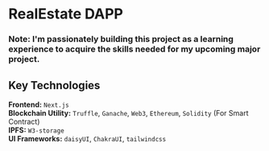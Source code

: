 # RealEstate DAPP

### Note: I'm **passionately building this project** as a learning experience to acquire the skills needed for my upcoming major project.


## Key Technologies

**Frontend:** `Next.js`  
**Blockchain Utility:** `Truffle`, `Ganache`, `Web3`, `Ethereum`, `Solidity` (For Smart Contract)  
**IPFS:** `W3-storage`  
**UI Frameworks:** `daisyUI`, `ChakraUI`, `tailwindcss`
